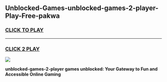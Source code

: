 
## Unblocked-Games-unblocked-games-2-player-Play-Free-pakwa
<h3>
<a href="https://premium76.site?title=unblocked-games-2-player&ref=23A">CLICK TO PLAY</a></h3>
<hr>

<h3>
<a href="https://premium76.site?title=unblocked-games-2-player&ref=23A">CLICK 2 PLAY</a>
  
</h3>

<a href="https://premium76.site?title=unblocked-games-2-player&ref=23A"><img src="https://clearcache.store/games.png"></a>


**unblocked-games-2-player games unblocked: Your Gateway to Fun and Accessible Online Gaming**
